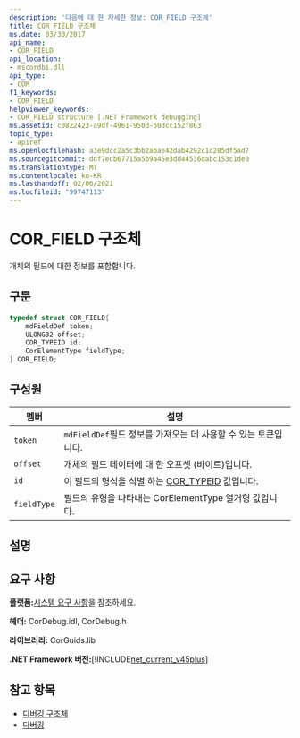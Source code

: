 ```yaml
---
description: '다음에 대 한 자세한 정보: COR_FIELD 구조체'
title: COR_FIELD 구조체
ms.date: 03/30/2017
api_name:
- COR_FIELD
api_location:
- mscordbi.dll
api_type:
- COM
f1_keywords:
- COR_FIELD
helpviewer_keywords:
- COR_FIELD structure [.NET Framework debugging]
ms.assetid: c0822423-a9df-4961-950d-50dcc152f863
topic_type:
- apiref
ms.openlocfilehash: a3e9dcc2a5c3bb2abae42dab4292c1d285df5ad7
ms.sourcegitcommit: ddf7edb67715a5b9a45e3dd44536dabc153c1de0
ms.translationtype: MT
ms.contentlocale: ko-KR
ms.lasthandoff: 02/06/2021
ms.locfileid: "99747113"
---
```

# <a name="cor_field-structure"></a>COR_FIELD 구조체

개체의 필드에 대한 정보를 포함합니다.  
  
## <a name="syntax"></a>구문  
  
```cpp  
typedef struct COR_FIELD{  
    mdFieldDef token;  
    ULONG32 offset;  
    COR_TYPEID id;  
    CorElementType fieldType;  
} COR_FIELD;  
```  
  
## <a name="members"></a>구성원  
  
|멤버|설명|  
|------------|-----------------|  
|`token`|`mdFieldDef`필드 정보를 가져오는 데 사용할 수 있는 토큰입니다.|  
|`offset`|개체의 필드 데이터에 대 한 오프셋 (바이트)입니다.|  
|`id`|이 필드의 형식을 식별 하는 [COR_TYPEID](cor-typeid-structure.md) 값입니다.|  
|`fieldType`|필드의 유형을 나타내는 CorElementType 열거형 값입니다.|  
  
## <a name="remarks"></a>설명  
  
## <a name="requirements"></a>요구 사항  

 **플랫폼:**[시스템 요구 사항](../../get-started/system-requirements.md)을 참조하세요.  
  
 **헤더:** CorDebug.idl, CorDebug.h  
  
 **라이브러리:** CorGuids.lib  
  
 **.NET Framework 버전:**[!INCLUDE[net_current_v45plus](../../../../includes/net-current-v45plus-md.md)]  
  
## <a name="see-also"></a>참고 항목

- [디버깅 구조체](debugging-structures.md)
- [디버깅](index.md)
